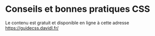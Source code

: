 # Conseils et bonnes pratiques CSS

Le contenu est gratuit et disponible en ligne à cette adresse https://guidecss.davidl.fr/
